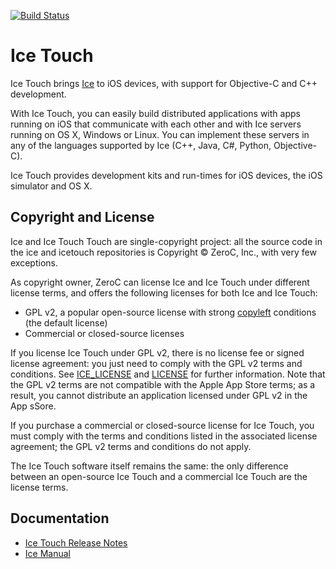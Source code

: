 [![Build Status](https://magnum.travis-ci.com/zeroc-ice/icetouch.svg?token=icxd1yE9Nf6WLivZz2vF&branch=master)](https://magnum.travis-ci.com/zeroc-ice/icetouch)

# Ice Touch

Ice Touch brings [Ice](https://github.com/zeroc-ice/ice) to iOS devices,
with support for Objective-C and C++ development.

With Ice Touch, you can easily build distributed applications with
apps running on iOS that communicate with each other and with Ice
servers running on OS X, Windows or Linux. You can implement these
servers in any of the languages supported by Ice (C++, Java, C#,
Python, Objective-C).

Ice Touch provides development kits and run-times for iOS devices, the
iOS simulator and OS X.

## Copyright and License

Ice and Ice Touch Touch are single-copyright project: all the source code in the
ice and icetouch repositories is Copyright &copy; ZeroC, Inc., with very few exceptions.

As copyright owner, ZeroC can license Ice and Ice Touch under different license terms, 
and offers the following licenses for both Ice and Ice Touch:
- GPL v2, a popular open-source license with strong [copyleft](http://en.wikipedia.org/wiki/Copyleft) conditions
  (the default license)
- Commercial or closed-source licenses

If you license Ice Touch under GPL v2, there is no license fee or signed license
agreement: you just need to comply with the GPL v2 terms and conditions. See
[ICE_LICENSE](./ICE_LICENSE) and [LICENSE](./LICENSE) for further information.
Note that the GPL v2 terms are not compatible with the Apple App Store terms; as a
result, you cannot distribute an application licensed under GPL v2 in the App sSore.

If you purchase a commercial or closed-source license for Ice Touch, you must comply
with the terms and conditions listed in the associated license agreement; the
GPL v2 terms and conditions do not apply.

The Ice Touch software itself remains the same: the only difference between an
open-source Ice Touch and a commercial Ice Touch are the license terms.

## Documentation

- [Ice Touch Release Notes](https://doc.zeroc.com/display/IceeTocuh/Release+Notes+3.6.0)
- [Ice Manual](https://doc.zeroc.com/display/Ice36/Home)
